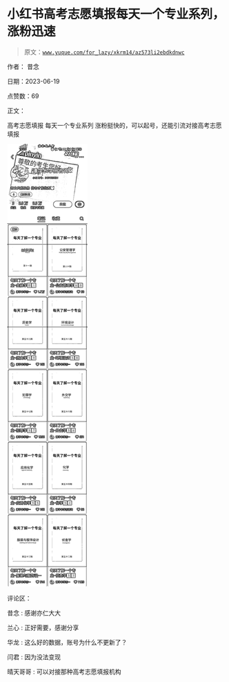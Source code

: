 # 小红书高考志愿填报每天一个专业系列，涨粉迅速

> 原文：[`www.yuque.com/for_lazy/xkrm14/az573li2ebdkdnwc`](https://www.yuque.com/for_lazy/xkrm14/az573li2ebdkdnwc)

作者： 昔念

日期：2023-06-19

点赞数：69

正文：

高考志愿填报 每天一个专业系列 涨粉挺快的，可以起号，还能引流对接高考志愿填报

![](img/259bfb35587492dcd9dc9bf3ac61f04e.png)

评论区：

昔念 : 感谢亦仁大大

兰心 : 正好需要，感谢分享

华龙 : 这么好的数据，账号为什么不更新了？

闫君 : 因为没法变现

晴天哥哥 : 可以对接那种高考志愿填报机构

